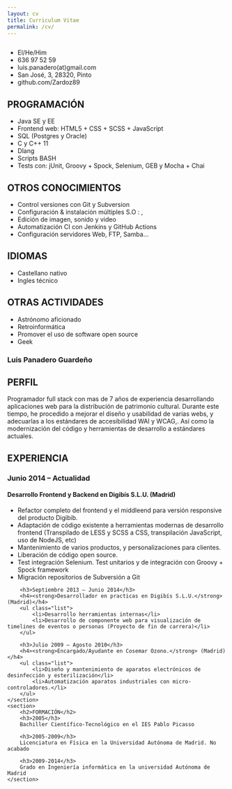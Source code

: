 ```yaml
---
layout: cv
title: Curriculum Vitae
permalink: /cv/
---
```


<main>
<article class="lateral">
    <figure>
        <img src="" />
    </figure>
    <aside class="quick-details">
        <ul class="list--no-bullets">
            <li><i class="icon-material icon-material--person"></i>El/He/Him</li>
            <li><i class="icon-material icon-material--phone"></i>636 97 52 59</li>
            <li><i class="icon-material icon-material--email"></i>luis.panadero<span class="at">(at)</span>gmail.com</li>
            <li><i class="icon-material icon-material--location"></i>San José, 3, 28320, Pinto</li>
            <li><i class="icon-devicon icon-devicon--github"></i>github.com/Zardoz89</li>
        </ul>
    </aside>
    <section>
        <h2>PROGRAMACIÓN</h2>
        <ul class="list">
            <li>Java SE y EE</li>
            <li>Frontend web: HTML5 + CSS + SCSS + JavaScript</li>
            <li>SQL (Postgres y Oracle)</li>
            <li>C y C++ 11</li>
            <li>Dlang</li>
            <li>Scripts BASH</li>
            <li>Tests con: jUnit, Groovy + Spock, Selenium, GEB y Mocha + Chai</li>
        </ul>
    </section>
    <section>
        <h2>OTROS CONOCIMIENTOS</h2>
        <ul class="list">
            <li>Control versiones con Git y Subversion</li>
            <li>Configuración & instalación múltiples S.O : <i class="icon-devicon icon-devicon--linux"></i>, <i class="icon-devicon icon-devicon--windows"></i></li>
            <li>Edición de imagen, sonido y video</li>
            <li>Automatización CI con Jenkins y GitHub Actions</li>
            <li>Configuración servidores Web, FTP, Samba...</li>
        </ul>
    </section>
  <section>
        <h2>IDIOMAS</h2>
        <ul class="list">
            <li>Castellano nativo</li>
            <li>Ingles técnico</li>
        </ul>
    </section>
    <section>
        <h2>OTRAS ACTIVIDADES</h2>
        <ul class="list">
            <li>Astrónomo aficionado</li>
            <li>Retroinformática</li>
            <li>Promover el uso de software open source</li>
            <li>Geek</li>
        </ul>
    </section>
</article>
<article class="main-body">
    <section>
        <h1>Luis Panadero Guardeño</h1>
        <h2>PERFIL</h2>
        <p>Programador full stack con mas de 7 años de experiencia desarrollando
        aplicaciones web para la distribución de patrimonio cultural. Durante este
        tiempo, he procedido a mejorar el diseño y usabilidad de varias webs, y
        adecuarlas a los estándares de accesibilidad WAI y WCAG,. Así como la
        modernización del código y herramientas de desarrollo a estándares actuales.
        </p>
    </section>
    <section>
        <h2>EXPERIENCIA</h2>
        <h3>Junio 2014 – Actualidad</h3>
        <h4><strong>Desarrollo Frontend y Backend en Digibís S.L.U.</strong> (Madrid)</h4>
        <ul class="list">
            <li>Refactor completo del frontend y el middleend para versión responsive del producto Digibib.</li>
            <li>Adaptación de código existente a herramientas modernas de desarrollo frontend (Transpilado de LESS y SCSS a CSS, transpilación JavaScript, uso de NodeJS, etc)</li>
            <li>Mantenimiento de varios productos, y personalizaciones para clientes.</li>
            <li>Liberación de código open source.</li>
            <li>Test integración Selenium. Test unitarios y de integración con Groovy + Spock framework</li>
            <li>Migración repositorios de Subversión a Git</li>
        </ul>

        <h3>Septiembre 2013 – Junio 2014</h3>
        <h4><strong>Desarrollador en practicas en Digibís S.L.U.</strong> (Madrid)</h4>
        <ul class="list">
            <li>Desarrollo herramientas internas</li>
            <li>Desarrollo de componente web para visualización de timelines de eventos o personas (Proyecto de fin de carrera)</li>
        </ul>

        <h3>Julio 2009 – Agosto 2010</h3>
        <h4><strong>Encargado/Ayudante en Cosemar Ozono.</strong> (Madrid)</h4>
        <ul class="list">
            <li>Diseño y mantenimiento de aparatos electrónicos de desinfección y esterilización</li>
            <li>Automatización aparatos industriales con micro-controladores.</li>
        </ul>
    </section>
    <section>
        <h2>FORMACIÓN</h2>
        <h3>2005</h3>
        Bachiller Científico-Tecnológico en el IES Pablo Picasso

        <h3>2005-2009</h3>
        Licenciatura en Física en la Universidad Autónoma de Madrid. No acabado

        <h3>2009-2014</h3>
        Grado en Ingeniería informática en la universidad Autónoma de Madrid
    </section>
</article>
</main>



